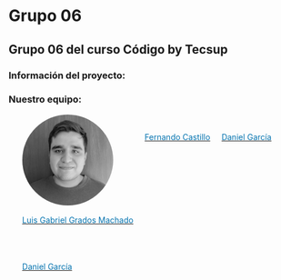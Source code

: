 <h1>Grupo 06</h1>

<h2>Grupo 06 del curso Código by Tecsup</h2>

<h3>Información del proyecto: </h3>

<h3>Nuestro equipo: </h3>

<ul style="list-style:none; display:flex; gap:20px; flex-wrap:wrap;"> 
    <li style="cursor:pointer;">
        <a href="https://www.linkedin.com/in/luis-gabriel-grados-machado-5a839a13b/">
            <img src="./assets/img/readme/gabriel.jpg" width=160 style="border-radius:50%; filter:grayscale(100%); text-align:center;" /> 
            <p style="color:#0473af;text-align:center;">Luis Gabriel Grados Machado</p>
        </a>
    </li>
    <li style="cursor:pointer;">
        <a href="https://www.linkedin.com/in/luis-gabriel-grados-machado-5a839a13b/">
            <img src="" width=160 style="border-radius:50%; filter:grayscale(100%); text-align:center;" /> 
            <p style="color:#0473af;text-align:center;">Fernando Castillo</p>
        </a>
    </li>
    <li style="cursor:pointer;">
        <a href="https://www.linkedin.com/in/luis-gabriel-grados-machado-5a839a13b/">
            <img src="" width=160 style="border-radius:50%; filter:grayscale(100%); text-align:center;" /> 
            <p style="color:#0473af;text-align:center;">Daniel García</p>
        </a>
    </li>
     <li style="cursor:pointer;">
        <a href="https://www.linkedin.com/in/luis-gabriel-grados-machado-5a839a13b/">
            <img src="" width=160 style="border-radius:50%; filter:grayscale(100%); text-align:center;" /> 
            <p style="color:#0473af;text-align:center;">Daniel García</p>
        </a>
    </li>
</ul>
